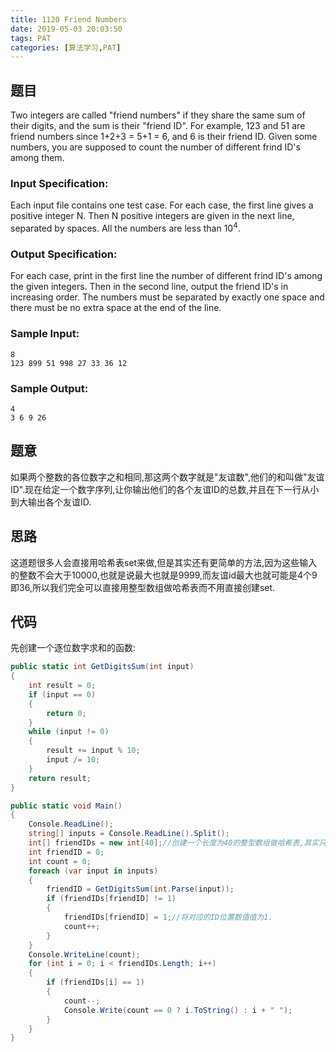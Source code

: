 ```yaml
---
title: 1120 Friend Numbers
date: 2019-05-03 20:03:50
tags: PAT
categories: [算法学习,PAT]
---
```


##  题目

Two integers are called "friend numbers" if they share the same sum of their digits, and the sum is their "friend ID". For example, 123 and 51 are friend numbers since 1+2+3 = 5+1 = 6, and 6 is their friend ID. Given some numbers, you are supposed to count the number of different frind ID's among them.

### Input Specification:

Each input file contains one test case. For each case, the first line gives a positive integer N. Then N positive integers are given in the next line, separated by spaces. All the numbers are less than 10<sup>4</sup>.

### Output Specification:

For each case, print in the first line the number of different frind ID's among the given integers. Then in the second line, output the friend ID's in increasing order. The numbers must be separated by exactly one space and there must be no extra space at the end of the line.

### Sample Input:

```in
8
123 899 51 998 27 33 36 12
```

### Sample Output:

```out
4
3 6 9 26
```

<!-- more -->

## 题意

如果两个整数的各位数字之和相同,那这两个数字就是"友谊数",他们的和叫做"友谊ID".现在给定一个数字序列,让你输出他们的各个友谊ID的总数,并且在下一行从小到大输出各个友谊ID.

## 思路

这道题很多人会直接用哈希表set来做,但是其实还有更简单的方法,因为这些输入的整数不会大于10000,也就是说最大也就是9999,而友谊id最大也就可能是4个9即36,所以我们完全可以直接用整型数组做哈希表而不用直接创建set.

## 代码

先创建一个逐位数字求和的函数:

```c#
public static int GetDigitsSum(int input)
{
    int result = 0;
    if (input == 0)
    {
        return 0;
    }
    while (input != 0)
    {
        result += input % 10;
        input /= 10;
    }
    return result;
}
```

```c#
public static void Main()
{
    Console.ReadLine();
    string[] inputs = Console.ReadLine().Split();
    int[] friendIDs = new int[40];//创建一个长度为40的整型数组做哈希表,其实只要33个位置就够了.
    int friendID = 0;
    int count = 0;
    foreach (var input in inputs)
    {
        friendID = GetDigitsSum(int.Parse(input));
        if (friendIDs[friendID] != 1)
        {
            friendIDs[friendID] = 1;//将对应的ID位置数值值为1.
            count++;
        }
    }
    Console.WriteLine(count);
    for (int i = 0; i < friendIDs.Length; i++)
    {
        if (friendIDs[i] == 1)
        {
            count--;
            Console.Write(count == 0 ? i.ToString() : i + " ");
        }
    }
}
```

